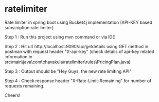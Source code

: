 # ratelimiter
Rate limiter in spring boot using Bucket4j implementation (API-KEY based subscription rate limiter)

Step 1 : Run this project using mvn command or via IDE

Step 2 : Hit url http://localhost:9090/api/getdetails using GET method in postman with request header "X-api-key" (check details of api-key related information in src\main\java\com\chavakula\ratelimiter\rules\PricingPlan.java)

Step 3 : Output should be "Hey Guys, the new rate limiting API"

Step 4 : Check response header "X-Rate-Limit-Remaining" for number of requests remaining.

Cheers!
